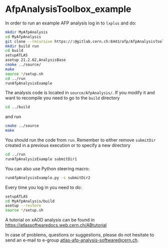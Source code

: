 # AfpAnalysisToolbox_example

In order to run an example AFP analysis log in to `lxplus` and do:
```bash
mkdir MyAfpAnalysis
cd MyAfpAnalysis
git clone --recursive https://:@gitlab.cern.ch:8443/afp/AfpAnalysisToolbox_example.git source
mkdir build run
cd build
setupATLAS
asetup 21.2.62,AnalysisBase
cmake ../source/
make
source */setup.sh
cd ../run
runAfpAnalysisExample
```

The analysis code is located in `source/AfpAnalysis/`. If you modify it and want to recompile you need to go to the `build` directory
```bash
cd ../build
```
and run
```bash
cmake ../source
make
```

You should run the code from `run`. Remember to either remove `submitDir` created in a previous execution or to specify a new directory
```bash
cd ../run
runAfpAnalysisExample submitDir1
```
You can also use Python steering macro:
```bash
runAfpAnalysisExample.py -s submitDir2
```


Every time you log in you need to do:
```bash
setupATLAS
cd MyAfpAnalysis/build
asetup --restore
source */setup.sh
```
A tutorial on xAOD analysis can be found in https://atlassoftwaredocs.web.cern.ch/ABtutorial

In case of problems, questions or suggestions, please do not hesitate to send an e-mail to e-group [atlas-afp-analysis-software@cern.ch](mailto:atlas-afp-analysis-software@cern.ch).
